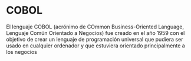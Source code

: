 # COBOL
El lenguaje COBOL (acrónimo de COmmon Business-Oriented Language, Lenguaje Común Orientado a Negocios) fue creado en el año 1959 con el objetivo de crear un lenguaje de programación universal que pudiera ser usado en cualquier ordenador y que estuviera orientado principalmente a los negocios
